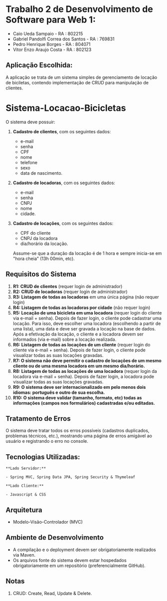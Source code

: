 # Trabalho 2 de Desenvolvimento de Software para Web 1:

- Caio Ueda Sampaio - RA : 802215
- Gabriel Pandolfi Correa dos Santos - RA : 769831
- Pedro Henrique Borges - RA : 804071
- Vitor Enzo Araujo Costa - RA : 802123


## Aplicação Escolhida:

A aplicação se trata de um sistema simples de gerenciamento de locação de biciletas, contendo implementação de CRUD para manipulação de clientes. 

# Sistema-Locacao-Bicicletas

O sistema deve possuir:

1. **Cadastro de clientes**, com os seguintes dados: 
   - e-mail
   - senha
   - CPF
   - nome
   - telefone
   - sexo
   - data de nascimento.

2. **Cadastro de locadoras**, com os seguintes dados:
   - e-mail
   - senha
   - CNPJ
   - nome
   - cidade.

3. **Cadastro de locações**, com os seguintes dados:
   - CPF do cliente
   - CNPJ da locadora
   - dia/horário da locação.
   
   Assume-se que a duração da locação é de 1 hora e sempre inicia-se em "hora cheia" (13h 00min, etc).

## Requisitos do Sistema

1. **R1: CRUD de clientes** (requer login de administrador)
2. **R2: CRUD de locadoras** (requer login de administrador)
3. **R3: Listagem de todas as locadoras** em uma única página (não requer login)
4. **R4: Listagem de todas as locadoras por cidade** (não requer login)
5. **R5: Locação de uma bicicleta em uma locadora** (requer login do cliente via e-mail + senha). Depois de fazer login, o cliente pode cadastrar uma locação. Para isso, deve escolher uma locadora (escolhendo a partir de uma lista), uma data e deve ser gravada a locação na base de dados. Após a efetivação da locação, o cliente e a locadora devem ser informados (via e-mail) sobre a locação realizada.
6. **R6: Listagem de todas as locações de um cliente** (requer login do cliente via e-mail + senha). Depois de fazer login, o cliente pode visualizar todas as suas locações gravadas.
7. **R7: O sistema não deve permitir o cadastro de locações de um mesmo cliente ou de uma mesma locadora em um mesmo dia/horário.**
8. **R8: Listagem de todas as locações de uma locadora** (requer login da locadora via e-mail + senha). Depois de fazer login, a locadora pode visualizar todas as suas locações gravadas.
9. **R9: O sistema deve ser internacionalizado em pelo menos dois idiomas: português e outro de sua escolha.**
10. **R10: O sistema deve validar (tamanho, formato, etc) todas as informações (campos nos formulários) cadastradas e/ou editadas.** 


## Tratamento de Erros

O sistema deve tratar todos os erros possíveis (cadastros duplicados, problemas técnicos, etc.), mostrando uma página de erros amigável ao usuário e registrando o erro no console.

## Tecnologias Utilizadas:

    **Lado Servidor:**

    - Spring MVC, Spring Data JPA, Spring Security & Thymeleaf

    **Lado Cliente:**

    - Javascript & CSS

## Arquitetura 

- Modelo-Visão-Controlador (MVC)

## Ambiente de Desenvolvimento

- A compilação e o deployment devem ser obrigatoriamente realizados via Maven.
- Os arquivos fonte do sistema devem estar hospedados obrigatoriamente em um repositório (preferencialmente GitHub).

## Notas

1. CRUD: Create, Read, Update & Delete.




